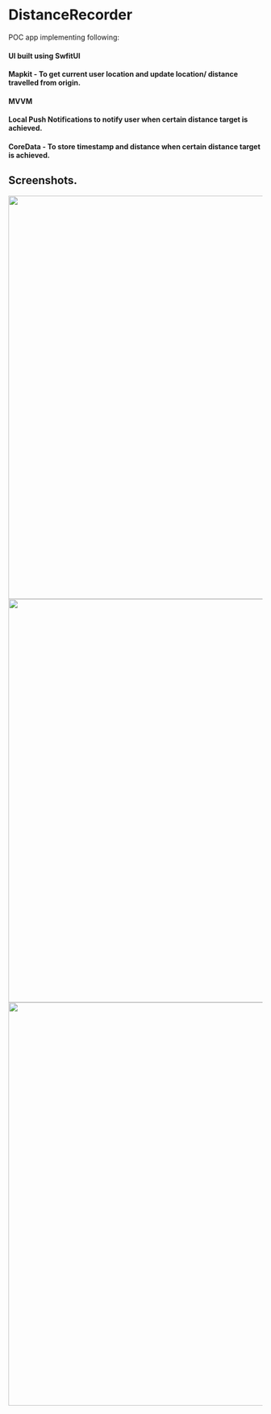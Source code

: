 # DistanceRecorder

POC app implementing following:

#### UI built using SwfitUI
#### Mapkit - To get current user location and update location/ distance travelled from origin.
#### MVVM
#### Local Push Notifications to notify user when certain distance target is achieved.
#### CoreData - To store timestamp and distance when certain distance target is achieved.

## Screenshots.

<img src="https://user-images.githubusercontent.com/25502209/166483779-93f31d77-eae2-42fa-ad38-094f865fd7a5.png" height="800px">

<img src="https://user-images.githubusercontent.com/25502209/166483876-11f0fff5-bc51-4987-af14-bcc04a007585.png" height="800px">

<img src="https://user-images.githubusercontent.com/25502209/166483900-a139aa70-4610-44b6-b1a0-874803517d18.png" height="800px">
